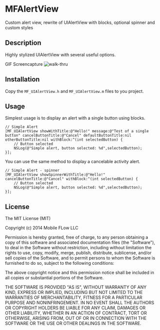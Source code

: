 MFAlertView
===========

Custom alert view, rewrite of UIAlertView with blocks, optional spinner and custom styles


Description
-----------

Highly stylized UIAlertView with several useful options.

GIF Screencapture 
![walk-thru](https://s3.amazonaws.com/img0.recordit.co/gifs/sDiCILiScN.gif?AWSAccessKeyId=AKIAJ6C24MUFYLHXOTTQ&Expires=1405720972&Signature=5uYhx6e2SUHBgD8XPXfVYnu1Oq4%3D "GIF Animation")


Installation
------------

Copy the `MF_UIAlertView.h` and `MF_UIAlertView.m` files to you project.


Usage
-----

Simplest usage is to display an alert with a single button using blocks.

    // Simple Alert
    [MF_UIAlertView showWithTitle:@"Hello!" message:@"Test of a single button" cancelButtonTitle:@"Cancel" defaultButtonTitle:nil otherButtonTitle:nil withBlock:^(int selectedButton) {
        // Button selected
        NSLog(@"Simple alert, button selected: %d",selectedButton);
    }];

You can use the same method to display a cancelable activity alert.

    // Simple Alert - spinner
    [MF_UIAlertView showSpinnerWithTitle:@"Hello!" cancelButtonTitle:@"Cancel" withBlock:^(int selectedButton) {
        // Button selected
        NSLog(@"Simple alert, button selected: %d",selectedButton);
    }];


License
-------

The MIT License (MIT)

Copyright (c) 2014 Mobile FLow LLC

Permission is hereby granted, free of charge, to any person obtaining a copy
of this software and associated documentation files (the "Software"), to deal
in the Software without restriction, including without limitation the rights
to use, copy, modify, merge, publish, distribute, sublicense, and/or sell
copies of the Software, and to permit persons to whom the Software is
furnished to do so, subject to the following conditions:

The above copyright notice and this permission notice shall be included in all
copies or substantial portions of the Software.

THE SOFTWARE IS PROVIDED "AS IS", WITHOUT WARRANTY OF ANY KIND, EXPRESS OR
IMPLIED, INCLUDING BUT NOT LIMITED TO THE WARRANTIES OF MERCHANTABILITY,
FITNESS FOR A PARTICULAR PURPOSE AND NONINFRINGEMENT. IN NO EVENT SHALL THE
AUTHORS OR COPYRIGHT HOLDERS BE LIABLE FOR ANY CLAIM, DAMAGES OR OTHER
LIABILITY, WHETHER IN AN ACTION OF CONTRACT, TORT OR OTHERWISE, ARISING FROM,
OUT OF OR IN CONNECTION WITH THE SOFTWARE OR THE USE OR OTHER DEALINGS IN THE
SOFTWARE.

